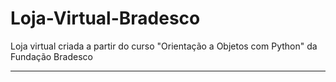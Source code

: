 # Loja-Virtual-Bradesco
Loja virtual criada a partir do curso "Orientação a Objetos com Python" da Fundação Bradesco
****
